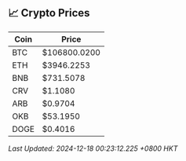 ## 📈 Crypto Prices

| Coin | Price |
| ---- | ----- |
| BTC | $106800.0200 |
| ETH | $3946.2253 |
| BNB | $731.5078 |
| CRV | $1.1080 |
| ARB | $0.9704 |
| OKB | $53.1950 |
| DOGE | $0.4016 |

_Last Updated: 2024-12-18 00:23:12.225 +0800 HKT_